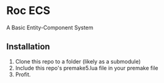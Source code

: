 # Roc ECS

A Basic Entity-Component System

## Installation

1) Clone this repo to a folder (likely as a submodule)
2) Include this repo's premake5.lua file in your premake file
3) Profit.
